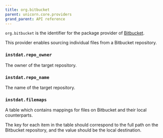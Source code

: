 ```yaml
---
title: org.bitbucket
parent: unicorn.core.providers
grand_parent: API reference
---
```


`org.bitbucket` is the identifier for the package provider of [Bitbucket](https://bitbucket.org).

This provider enables sourcing individual files from a Bitbucket repository.

### `instdat.repo_owner`

The owner of the target repository.

### `instdat.repo_name`

The name of the target repository.

### `instdat.filemaps`

A table which contains mappings for files on Bitbucket and their local counterparts.

The key for each item in the table should correspond to the full path on the Bitbucket repository, and the value should be the local destination.

